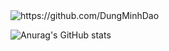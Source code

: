 <img src="https://komarev.com/ghpvc/?username=MasterPi-2124" alt="https://github.com/DungMinhDao" />

![Anurag's GitHub stats](https://github-readme-stats.vercel.app/api?username=MasterPi-2124&show_icons=true&theme=cobalt)
